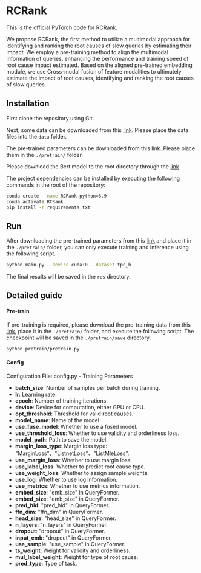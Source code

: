 # RCRank

This is the official PyTorch code for RCRank.

We propose RCRank, the first method to utilize a multimodal approach for identifying and ranking the root causes of slow queries by estimating their impact. We employ a pre-training method to align the multimodal information of queries, enhancing the performance and training speed of root cause impact estimated. Based on the aligned pre-trained embedding module, we use Cross-modal fusion of feature modalities to ultimately estimate the impact of root causes, identifying and ranking the root causes of slow queries.

## Installation
First clone the repository using Git.

Next, some data can be downloaded from this [link](https://drive.google.com/file/d/1AdC3HLXbIBBzJTbKxIW6T76ImXt8mPv_/view?usp=sharing). Please place the data files into the `data` folder. 

The pre-trained parameters can be downloaded from this link. Please place them in the `./pretrain/` folder.

Please download the Bert model to the root directory through the [link](https://huggingface.co/google-bert/bert-base-uncased/tree/main)

The project dependencies can be installed by executing the following commands in the root of the repository:
```bash
conda create --name RCRank python=3.9
conda activate RCRank
pip install -r requirements.txt
```


## Run

After downloading the pre-trained parameters from this [link](https://drive.google.com/file/d/1-5fz7jK4b43lDtUuVMShHVUPHdb4GV4i/view?usp=drive_link) and place it in the `./pretrain/` folder, you can only execute training and inference using the following script.
```bash
python main.py --device cuda:0 --dataset tpc_h
```

The final results will be saved in the `res` directory.

## Detailed guide

#### Pre-train
If pre-training is required, please download the pre-training data from this [link](https://drive.google.com/file/d/1ZkVLYl9gV5GnkD_Uv3G3a9VA-WrgRNhT/view?usp=drive_link), place it in the `./pretrain/` folder, and execute the following script. The checkpoint will be saved in the `./pretrain/save` directory.
```bash
python pretrain/pretrain.py
```

#### Config
Configuration File: config.py - Training Parameters

- **batch_size**: Number of samples per batch during training.
- **lr**: Learning rate.
- **epoch**: Number of training iterations.
- **device**: Device for computation, either GPU or CPU.
- **opt_threshold**: Threshold for valid root causes.
- **model_name**: Name of the model.
- **use_fuse_model**: Whether to use a fused model.
- **use_threshold_loss**: Whether to use validity and orderliness loss.
- **model_path**: Path to save the model.
- **margin_loss_type**: Margin loss type: "MarginLoss"、"ListnetLoss"、"ListMleLoss".
- **use_margin_loss**: Whether to use margin loss.
- **use_label_loss**: Whether to predict root cause type.
- **use_weight_loss**: Whether to assign sample weights.
- **use_log**: Whether to use log information.
- **use_metrics**: Whether to use metrics information.
- **embed_size**: "emb_size" in QueryFormer.
- **embed_size**: "emb_size" in QueryFormer.
- **pred_hid**: "pred_hid" in QueryFormer.
- **ffn_dim**: "ffn_dim" in QueryFormer.
- **head_size**: "head_size" in QueryFormer.
- **n_layers**: "n_layers" in QueryFormer.
- **dropout**: "dropout" in QueryFormer.
- **input_emb**: "dropout" in QueryFormer.
- **use_sample**: "use_sample" in QueryFormer.
- **ts_weight**: Weight for validity and orderliness.
- **mul_label_weight**: Weight for type of root cause.
- **pred_type**: Type of task.


